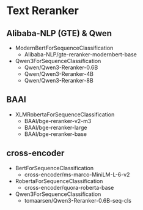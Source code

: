 
# Text Reranker
## Alibaba-NLP (GTE) & Qwen
- ModernBertForSequenceClassification
  - Alibaba-NLP/gte-reranker-modernbert-base
- Qwen3ForSequenceClassification
  - Qwen/Qwen3-Reranker-0.6B
  - Qwen/Qwen3-Reranker-4B
  - Qwen/Qwen3-Reranker-8B

## BAAI
- XLMRobertaForSequenceClassification
  - BAAI/bge-reranker-v2-m3
  - BAAI/bge-reranker-large
  - BAAI/bge-reranker-base
  
## cross-encoder
- BertForSequenceClassification
  - cross-encoder/ms-marco-MiniLM-L-6-v2
- RobertaForSequenceClassification
  - cross-encoder/quora-roberta-base
- Qwen3ForSequenceClassification
  - tomaarsen/Qwen3-Reranker-0.6B-seq-cls
